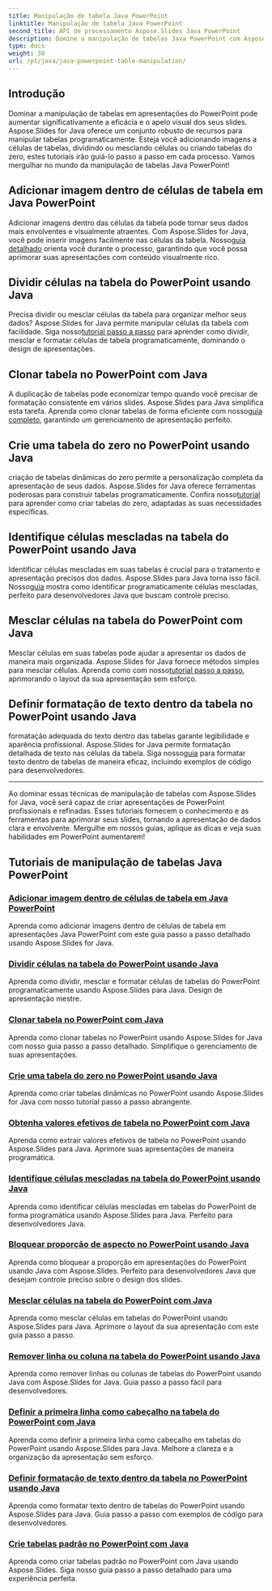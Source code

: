 ```yaml
---
title: Manipulação de tabela Java PowerPoint
linktitle: Manipulação de tabela Java PowerPoint
second_title: API de processamento Aspose.Slides Java PowerPoint
description: Domine a manipulação de tabelas Java PowerPoint com Aspose.Slides. Aprenda a adicionar imagens, dividir células, criar tabelas e muito mais através de nossos tutoriais passo a passo detalhados.
type: docs
weight: 30
url: /pt/java/java-powerpoint-table-manipulation/
---
```

## Introdução

Dominar a manipulação de tabelas em apresentações do PowerPoint pode aumentar significativamente a eficácia e o apelo visual dos seus slides. Aspose.Slides for Java oferece um conjunto robusto de recursos para manipular tabelas programaticamente. Esteja você adicionando imagens a células de tabelas, dividindo ou mesclando células ou criando tabelas do zero, estes tutoriais irão guiá-lo passo a passo em cada processo. Vamos mergulhar no mundo da manipulação de tabelas Java PowerPoint!

## Adicionar imagem dentro de células de tabela em Java PowerPoint
Adicionar imagens dentro das células da tabela pode tornar seus dados mais envolventes e visualmente atraentes. Com Aspose.Slides for Java, você pode inserir imagens facilmente nas células da tabela. Nosso[guia detalhado](./add-image-inside-table-cells-java-powerpoint/) orienta você durante o processo, garantindo que você possa aprimorar suas apresentações com conteúdo visualmente rico.

## Dividir células na tabela do PowerPoint usando Java
 Precisa dividir ou mesclar células da tabela para organizar melhor seus dados? Aspose.Slides for Java permite manipular células da tabela com facilidade. Siga nosso[tutorial passo a passo](./split-cells-powerpoint-table-java/) para aprender como dividir, mesclar e formatar células de tabela programaticamente, dominando o design de apresentações.

## Clonar tabela no PowerPoint com Java
 A duplicação de tabelas pode economizar tempo quando você precisar de formatação consistente em vários slides. Aspose.Slides para Java simplifica esta tarefa. Aprenda como clonar tabelas de forma eficiente com nosso[guia completo](./clone-table-powerpoint-java/), garantindo um gerenciamento de apresentação perfeito.

## Crie uma tabela do zero no PowerPoint usando Java
 criação de tabelas dinâmicas do zero permite a personalização completa da apresentação de seus dados. Aspose.Slides for Java oferece ferramentas poderosas para construir tabelas programaticamente. Confira nosso[tutorial](./create-table-from-scratch-powerpoint-java/) para aprender como criar tabelas do zero, adaptadas às suas necessidades específicas.

## Identifique células mescladas na tabela do PowerPoint usando Java
 Identificar células mescladas em suas tabelas é crucial para o tratamento e apresentação precisos dos dados. Aspose.Slides para Java torna isso fácil. Nosso[guia](./identify-merged-cells-powerpoint-table-java/) mostra como identificar programaticamente células mescladas, perfeito para desenvolvedores Java que buscam controle preciso.

## Mesclar células na tabela do PowerPoint com Java
 Mesclar células em suas tabelas pode ajudar a apresentar os dados de maneira mais organizada. Aspose.Slides for Java fornece métodos simples para mesclar células. Aprenda como com nosso[tutorial passo a passo](./merge-cells-powerpoint-table-java/), aprimorando o layout da sua apresentação sem esforço.

## Definir formatação de texto dentro da tabela no PowerPoint usando Java
 formatação adequada do texto dentro das tabelas garante legibilidade e aparência profissional. Aspose.Slides for Java permite formatação detalhada de texto nas células da tabela. Siga nosso[guia](./set-text-formatting-inside-table-powerpoint-java/) para formatar texto dentro de tabelas de maneira eficaz, incluindo exemplos de código para desenvolvedores.

---

Ao dominar essas técnicas de manipulação de tabelas com Aspose.Slides for Java, você será capaz de criar apresentações de PowerPoint profissionais e refinadas. Esses tutoriais fornecem o conhecimento e as ferramentas para aprimorar seus slides, tornando a apresentação de dados clara e envolvente. Mergulhe em nossos guias, aplique as dicas e veja suas habilidades em PowerPoint aumentarem!
## Tutoriais de manipulação de tabelas Java PowerPoint
### [Adicionar imagem dentro de células de tabela em Java PowerPoint](./add-image-inside-table-cells-java-powerpoint/)
Aprenda como adicionar imagens dentro de células de tabela em apresentações Java PowerPoint com este guia passo a passo detalhado usando Aspose.Slides for Java.
### [Dividir células na tabela do PowerPoint usando Java](./split-cells-powerpoint-table-java/)
Aprenda como dividir, mesclar e formatar células de tabelas do PowerPoint programaticamente usando Aspose.Slides para Java. Design de apresentação mestre.
### [Clonar tabela no PowerPoint com Java](./clone-table-powerpoint-java/)
Aprenda como clonar tabelas no PowerPoint usando Aspose.Slides for Java com nosso guia passo a passo detalhado. Simplifique o gerenciamento de suas apresentações.
### [Crie uma tabela do zero no PowerPoint usando Java](./create-table-from-scratch-powerpoint-java/)
Aprenda como criar tabelas dinâmicas no PowerPoint usando Aspose.Slides for Java com nosso tutorial passo a passo abrangente.
### [Obtenha valores efetivos de tabela no PowerPoint com Java](./get-effective-values-table-powerpoint-java/)
Aprenda como extrair valores efetivos de tabela no PowerPoint usando Aspose.Slides para Java. Aprimore suas apresentações de maneira programática.
### [Identifique células mescladas na tabela do PowerPoint usando Java](./identify-merged-cells-powerpoint-table-java/)
Aprenda como identificar células mescladas em tabelas do PowerPoint de forma programática usando Aspose.Slides para Java. Perfeito para desenvolvedores Java.
### [Bloquear proporção de aspecto no PowerPoint usando Java](./lock-aspect-ratio-powerpoint-java/)
Aprenda como bloquear a proporção em apresentações do PowerPoint usando Java com Aspose.Slides. Perfeito para desenvolvedores Java que desejam controle preciso sobre o design dos slides.
### [Mesclar células na tabela do PowerPoint com Java](./merge-cells-powerpoint-table-java/)
Aprenda como mesclar células em tabelas do PowerPoint usando Aspose.Slides para Java. Aprimore o layout da sua apresentação com este guia passo a passo.
### [Remover linha ou coluna na tabela do PowerPoint usando Java](./remove-row-column-powerpoint-table-java/)
Aprenda como remover linhas ou colunas de tabelas do PowerPoint usando Java com Aspose.Slides for Java. Guia passo a passo fácil para desenvolvedores.
### [Definir a primeira linha como cabeçalho na tabela do PowerPoint com Java](./set-first-row-header-powerpoint-table-java/)
Aprenda como definir a primeira linha como cabeçalho em tabelas do PowerPoint usando Aspose.Slides para Java. Melhore a clareza e a organização da apresentação sem esforço.
### [Definir formatação de texto dentro da tabela no PowerPoint usando Java](./set-text-formatting-inside-table-powerpoint-java/)
Aprenda como formatar texto dentro de tabelas do PowerPoint usando Aspose.Slides para Java. Guia passo a passo com exemplos de código para desenvolvedores.
### [Crie tabelas padrão no PowerPoint com Java](./create-standard-tables-powerpoint-java/)
Aprenda como criar tabelas padrão no PowerPoint com Java usando Aspose.Slides. Siga nosso guia passo a passo detalhado para uma experiência perfeita.